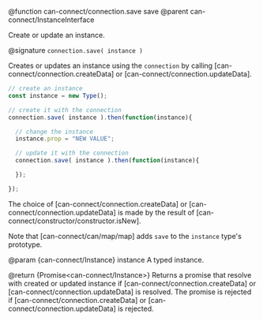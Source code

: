 @function can-connect/connection.save save
@parent can-connect/InstanceInterface

Create or update an instance.

@signature `connection.save( instance )`

Creates or updates an instance using the `connection` by calling
[can-connect/connection.createData] or [can-connect/connection.updateData].

```javascript
// create an instance
const instance = new Type();

// create it with the connection
connection.save( instance ).then(function(instance){

  // change the instance
  instance.prop = "NEW VALUE";

  // update it with the connection
  connection.save( instance ).then(function(instance){

  });

});
```

The choice of [can-connect/connection.createData] or [can-connect/connection.updateData] is made by the result of
[can-connect/constructor/constructor.isNew].



Note that [can-connect/can/map/map] adds `save` to the `instance`
type's prototype.

@param {can-connect/Instance} instance A typed instance.

@return {Promise<can-connect/Instance>} Returns a promise that
resolve with created or updated instance if [can-connect/connection.createData] or [can-connect/connection.updateData] is resolved.  The promise is rejected if [can-connect/connection.createData] or [can-connect/connection.updateData] is rejected.

